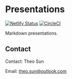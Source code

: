 # Presentations

[![Netlify Status](https://api.netlify.com/api/v1/badges/bb7f7526-42e4-4148-81c0-8c97f8d1cf03/deploy-status)](https://pages.netlify.fornever.org/)
[![CircleCI](https://circleci.com/gh/Soontao/presentations.svg?style=svg)](https://circleci.com/gh/Soontao/presentations)

Markdown presentations.

## Contact

Contact: Theo Sun

Email: theo.sun@outlook.com
